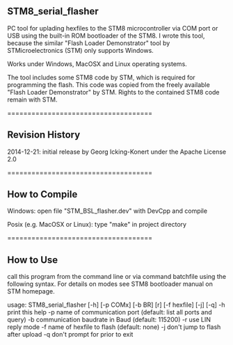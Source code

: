 STM8_serial_flasher
-------------------

PC tool for uplading hexfiles to the STM8 microcontroller via COM port or USB using the built-in ROM bootloader of the STM8. I wrote this tool, because the similar "Flash Loader Demonstrator" tool by STMicroelectronics (STM) only supports Windows.

Works under Windows, MacOSX and Linux operating systems.

The tool includes some STM8 code by STM, which is required for programming the flash. This code was copied from the freely available "Flash Loader Demonstrator" by STM. Rights to the contained STM8 code remain with STM.

====================================

Revision History
----------------

2014-12-21: initial release by Georg Icking-Konert under the Apache License 2.0

====================================

How to Compile
--------------

Windows: open file "STM_BSL_flasher.dev" with DevCpp and compile

Posix (e.g. MacOSX or Linux): type "make" in project directory

====================================

How to Use
----------

call this program from the command line or via command batchfile using the following syntax. For details on modes see STM8 bootloader manual on STM homepage.

usage: STM8_serial_flasher [-h] [-p COMx] [-b BR] [r] [-f hexfile] [-j] [-q]
  -h    print this help
  -p    name of communication port (default: list all ports and query)
  -b    communication baudrate in Baud (default: 115200)
  -r    use LIN reply mode
  -f    name of hexfile to flash (default: none)
  -j    don't jump to flash after upload
  -q    don't prompt for <return> prior to exit
